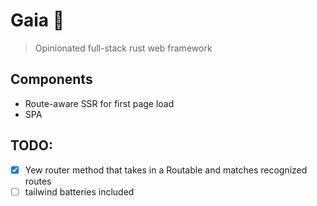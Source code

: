 # Gaia 🌳

> Opinionated full-stack rust web framework

## Components

- Route-aware SSR for first page load
- SPA

## TODO:

- [x] Yew router method that takes in a Routable and matches recognized routes
- [ ] tailwind batteries included
